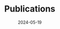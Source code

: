 ---
title: 'Publications'
date: 2024-05-19
type: landing

design:
  # Section spacing
  spacing: '5rem'

# Page sections
sections:
  - block: collection
    id: papers
    content:
      title: ''
      filters:
        folders:
          - publication
        featured_only: false
        exclude_featured: true
    design:
      view: article-grid
      columns: 1
---